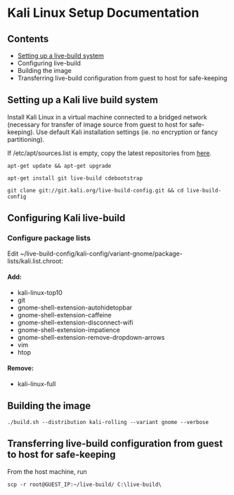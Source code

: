 # Kali Linux Setup Documentation

## Contents
- [Setting up a live-build system](#setting-up-a-live-build-system)
- Configuring live-build
- Building the image
- Transferring live-build configuration from guest to host for safe-keeping

## Setting up a Kali live build system

Install Kali Linux in a virtual machine connected to a bridged network (necessary for transfer of image source from guest to host for safe-keeping). Use default Kali installation settings (ie. no encryption or fancy partitioning).

If /etc/apt/sources.list is empty, copy the latest repositories from [here](https://docs.kali.org/general-use/kali-linux-sources-list-repositories).

`apt-get update && apt-get upgrade`

`apt-get install git live-build cdebootstrap`

`git clone git://git.kali.org/live-build-config.git && cd live-build-config`

## Configuring Kali live-build
### Configure package lists
Edit ~/live-build-config/kali-config/variant-gnome/package-lists/kali.list.chroot:

#### Add:
- kali-linux-top10
- git
- gnome-shell-extension-autohidetopbar
- gnome-shell-extension-caffeine
- gnome-shell-extension-disconnect-wifi
- gnome-shell-extension-impatience
- gnome-shell-extension-remove-dropdown-arrows
- vim
- htop

#### Remove:
- kali-linux-full

## Building the image

`./build.sh --distribution kali-rolling --variant gnome --verbose`

## Transferring live-build configuration from guest to host for safe-keeping

From the host machine, run

`scp -r root@GUEST_IP:~/live-build/ C:\live-build\`
